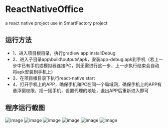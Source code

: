 # ReactNativeOffice
a react native project use in SmartFactory project

## 运行方法
- 1、进入项目根目录，执行gradlew app:installDebug
- 2、进入子目录app\build\outputs\apk，安装app-debug.apk到手机（若上一步中已有手机或模拟器连接PC，则无需进行这一步，上一步执行结束会自动将apk安装到手机上）
- 3、在项目根目录下执行react-native start
- 4、打开手机上的APP，确保手机和PC在同一个局域网，确保手机上的APP有悬浮窗权限，摇一摇手机，设置代理的地址，退出APP后重新进入即可

## 程序运行截图
![image](https://github.com/yubo725/ReactNativeOffice/blob/master/screenshots/1.jpg)
![image](https://github.com/yubo725/ReactNativeOffice/blob/master/screenshots/2.jpg)
![image](https://github.com/yubo725/ReactNativeOffice/blob/master/screenshots/3.jpg)
![image](https://github.com/yubo725/ReactNativeOffice/blob/master/screenshots/4.jpg)
![image](https://github.com/yubo725/ReactNativeOffice/blob/master/screenshots/5.jpg)
![image](https://github.com/yubo725/ReactNativeOffice/blob/master/screenshots/6.jpg)
